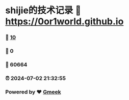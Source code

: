 # shijie的技术记录 :link: https://0or1world.github.io 
### :page_facing_up: [10](https://0or1world.github.io/tag.html) 
### :speech_balloon: 0 
### :hibiscus: 60664 
### :alarm_clock: 2024-07-02 21:32:55 
### Powered by :heart: [Gmeek](https://github.com/Meekdai/Gmeek)
